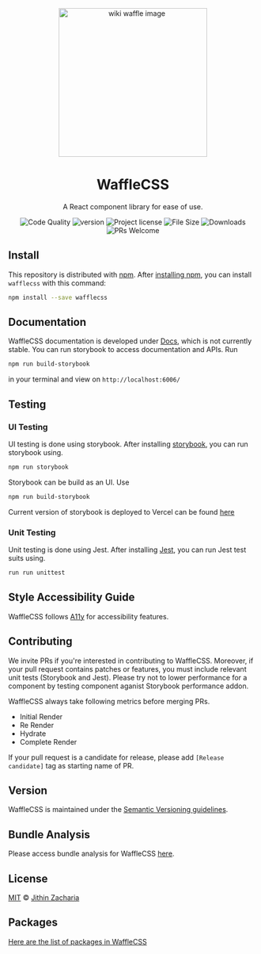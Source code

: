 <div align="center">
    <a href="https://wafflecss-jithinqw.vercel.app/" target="_blank">
    <img 
        src="https://upload.wikimedia.org/wikipedia/commons/5/5b/Waffles_with_Strawberries.jpg" 
        width="300px" 
        alt="wiki waffle image"
    />
    </a>
</div>

<h1 align="center">WaffleCSS</h1>
<p align="center">A React component library for ease of use.</p>

<div align="center">

![Code Quality](https://img.shields.io/lgtm/grade/javascript/github/Jithinqw/wafflecss)
![version](https://img.shields.io/npm/v/wafflecss)
![Project license](https://img.shields.io/badge/license-MIT-blue.svg)
![File Size](https://img.shields.io/bundlephobia/minzip/wafflecss)
![Downloads](https://img.shields.io/npm/dm/wafflecss)
![PRs Welcome](https://img.shields.io/badge/PRs-welcome-brightgreen.svg)

</div>

## Install

This repository is distributed with [npm](https://www.npmjs.com/). After [installing npm](https://docs.npmjs.com/downloading-and-installing-node-js-and-npm), 
you can install `wafflecss` with this command:

```sh
npm install --save wafflecss
```

## Documentation

WaffleCSS documentation is developed under [Docs](wafflecss-docs.vercel.app/), which is
not currently stable. You can run storybook to access documentation and APIs.
Run 

```sh
npm run build-storybook
```

in your terminal and view on `http://localhost:6006/`

## Testing

### UI Testing

UI testing is done using storybook. After installing [storybook](https://storybook.js.org/), you can run 
storybook using.

```sh
npm run storybook
```

Storybook can be build as an UI. Use

```sh
npm run build-storybook
```

Current version of storybook is deployed to Vercel can be found [here](https://wafflecss-jithinqw.vercel.app/)

### Unit Testing

Unit testing is done using Jest. After installing [Jest](https://jestjs.io/), you can run Jest test suits using.

```sh
run run unittest
```

## Style Accessibility Guide

WaffleCSS follows [A11y](https://a11y-style-guide.com/style-guide/section-general.html) for 
accessibility features.

## Contributing

We invite PRs if you're interested in contributing to WaffleCSS. Moreover, if your pull request contains patches or features, you must include relevant unit tests (Storybook and Jest). Please try not to lower performance for a component by testing component aganist Storybook performance addon.

WaffleCSS always take following metrics before merging PRs.

- Initial Render
- Re Render
- Hydrate
- Complete Render

If your pull request is a candidate for release, please add `[Release candidate]` tag as starting name of PR.

## Version

WaffleCSS is maintained under the [Semantic Versioning guidelines](https://semver.org/).

## Bundle Analysis

Please access bundle analysis for WaffleCSS [here](https://bundlephobia.com/package/wafflecss@1.0.40).

## License

[MIT](./LICENSE) &copy; [Jithin Zacharia](https://jithinqw.github.io/)

## Packages

[Here are the list of packages in WaffleCSS](./packages.md)
